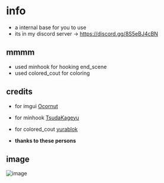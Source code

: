 # info
- a internal base for you to use
- its in my discord server -> https://discord.gg/8S5eBJ4cBN

## mmmm
- used minhook for hooking end_scene
- used colored_cout for coloring

## credits
- for imgui [Ocornut](https://github.com/ocornut/imgui)
- for minhook [TsudaKageyu](https://github.com/TsudaKageyu/minhook)
- for colored_cout [yurablok](https://github.com/yurablok/colored-cout)

- **thanks to these persons**

## image
![image](https://user-images.githubusercontent.com/50064486/226167696-9d99d92f-6f02-4e4e-8d4d-95e114c7d7cd.png)
